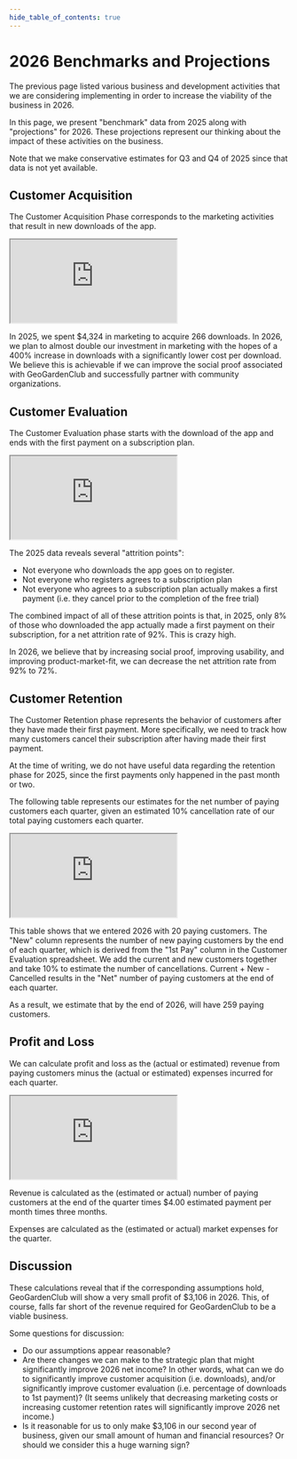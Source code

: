 ```yaml
---
hide_table_of_contents: true
---
```


# 2026 Benchmarks and Projections

The previous page listed various business and development activities that we are considering implementing in order to increase the viability of the business in 2026.

In this page, we present "benchmark" data from 2025 along with "projections" for 2026. These projections represent our thinking about the impact of these activities on the business. 

Note that we make conservative estimates for Q3 and Q4 of 2025 since that data is not yet available.  

## Customer Acquisition

The Customer Acquisition Phase corresponds to the marketing activities that result in new downloads of the app. 

<iframe style={{width: '100%', height: '350px'}} src="https://docs.google.com/spreadsheets/d/e/2PACX-1vRHfJre8e7SkCNW3b2DhVLf57D95neAnUFuMgh_GzX9_6er4eEM5ORPidDGx3SxJcIGIkNwhcLQ3Che/pubhtml?gid=1426829368&amp;single=true&amp;widget=true&amp;headers=false"></iframe>

In 2025, we spent $4,324 in marketing to acquire 266 downloads. In 2026, we plan to almost double our investment in marketing with the hopes of a 400% increase in downloads with a significantly lower cost per download. We believe this is achievable if we can improve the social proof associated with GeoGardenClub and successfully partner with community organizations. 

## Customer Evaluation

The Customer Evaluation phase starts with the download of the app and ends with the first payment on a subscription plan.

<iframe style={{width: '100%', height: '350px'}} src="https://docs.google.com/spreadsheets/d/e/2PACX-1vRHfJre8e7SkCNW3b2DhVLf57D95neAnUFuMgh_GzX9_6er4eEM5ORPidDGx3SxJcIGIkNwhcLQ3Che/pubhtml?gid=2128005712&amp;single=true&amp;widget=true&amp;headers=false"></iframe>

The 2025 data reveals several "attrition points":
* Not everyone who downloads the app goes on to register.
* Not everyone who registers agrees to a subscription plan
* Not everyone who agrees to a subscription plan actually makes a first payment (i.e. they cancel prior to the completion of the free trial)

The combined impact of all of these attrition points is that, in 2025, only 8% of those who downloaded the app actually made a first payment on their subscription, for a net attrition rate of 92%. This is crazy high.

In 2026, we believe that by increasing social proof, improving usability, and improving product-market-fit, we can decrease the net attrition rate from 92% to 72%. 


## Customer Retention

The Customer Retention phase represents the behavior of customers after they have made their first payment. More specifically, we need to track how many customers cancel their subscription after having made their first payment.  

At the time of writing, we do not have useful data regarding the retention phase for 2025, since the first payments only happened in the past month or two.

The following table represents our estimates for the net number of paying customers each quarter, given an estimated 10% cancellation rate of our total paying customers each quarter. 

<iframe style={{width: '100%', height: '200px'}} src="https://docs.google.com/spreadsheets/d/e/2PACX-1vRHfJre8e7SkCNW3b2DhVLf57D95neAnUFuMgh_GzX9_6er4eEM5ORPidDGx3SxJcIGIkNwhcLQ3Che/pubhtml?gid=676886051&amp;single=true&amp;widget=true&amp;headers=false"></iframe>

This table shows that we entered 2026 with 20 paying customers. The "New" column represents the number of new paying customers by the end of each quarter, which is derived from the "1st Pay" column in the Customer Evaluation spreadsheet. We add the current and new customers together and take 10% to estimate the number of cancellations. Current + New - Cancelled results in the "Net" number of paying customers at the end of each quarter.

As a result, we estimate that by the end of 2026, will have 259 paying customers. 

## Profit and Loss

We can calculate profit and loss as the (actual or estimated) revenue from paying customers minus the (actual or estimated) expenses incurred for each quarter.

<iframe style={{width: '100%', height: '350px'}} src="https://docs.google.com/spreadsheets/d/e/2PACX-1vRHfJre8e7SkCNW3b2DhVLf57D95neAnUFuMgh_GzX9_6er4eEM5ORPidDGx3SxJcIGIkNwhcLQ3Che/pubhtml?gid=145188525&amp;single=true&amp;widget=true&amp;headers=false"></iframe>

Revenue is calculated as the (estimated or actual) number of paying customers at the end of the quarter times $4.00 estimated payment per month times three months.

Expenses are calculated as the (estimated or actual) market expenses for the quarter.

## Discussion

These calculations reveal that if the corresponding assumptions hold, GeoGardenClub will show a very small profit of $3,106 in 2026. This, of course, falls far short of the revenue required for GeoGardenClub to be a viable business. 

Some questions for discussion:

* Do our assumptions appear reasonable? 
* Are there changes we can make to the strategic plan that might significantly improve 2026 net income? In other words, what can we do to significantly improve customer acquisition (i.e. downloads), and/or significantly improve customer evaluation (i.e. percentage of downloads to 1st payment)? (It seems unlikely that decreasing marketing costs or increasing customer retention rates will significantly improve 2026 net income.)
* Is it reasonable for us to only make $3,106 in our second year of business, given our small amount of human and financial resources? Or should we consider this a huge warning sign? 

